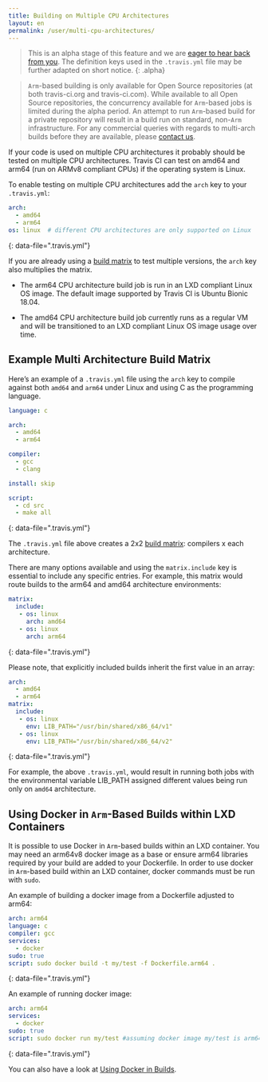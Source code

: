 ```yaml
---
title: Building on Multiple CPU Architectures
layout: en
permalink: /user/multi-cpu-architectures/
---
```


> This is an alpha stage of this feature and we are [eager to hear back from you](https://travis-ci.community/t/about-the-arm-cpu-architecture-category/5336). The definition keys used in the `.travis.yml` file may be further adapted on short notice.
{: .alpha}

> `Arm`-based building is only available for Open Source repositories (at both travis-ci.org and travis-ci.com). While available to all Open Source repositories, the concurrency available for `Arm`-based jobs is limited during the alpha period.
> An attempt to run `Arm`-based build for a private repository will result in a build run on standard, non-`Arm` infrastructure. For any commercial queries with regards to multi-arch builds before they are available, please [contact us](support@travis-ci.com).

If your code is used on multiple CPU architectures it probably should be tested on multiple CPU architectures. Travis CI can test on amd64 and arm64 (run on ARMv8 compliant CPUs) if the operating system is Linux.

To enable testing on multiple CPU architectures add the `arch` key to your `.travis.yml`:

```yaml
arch:
  - amd64
  - arm64
os: linux  # different CPU architectures are only supported on Linux
```
{: data-file=".travis.yml"}

If you are already using a [build matrix](/user/customizing-the-build/#build-matrix) to test multiple versions, the `arch` key also multiplies the matrix.

- The arm64 CPU architecture build job is run in an LXD compliant Linux OS image. The default image supported by Travis CI is Ubuntu Bionic 18.04.

- The amd64 CPU architecture build job currently runs as a regular VM and will be transitioned to an LXD compliant Linux OS image usage over time.

## Example Multi Architecture Build Matrix

Here’s an example of a `.travis.yml` file using the `arch` key to compile against both `amd64` and `arm64` under Linux and using C as the programming language.

```yaml
language: c

arch:
  - amd64
  - arm64

compiler:
  - gcc
  - clang

install: skip

script:
  - cd src
  - make all
```
{: data-file=".travis.yml"}

The `.travis.yml` file above creates a 2x2 [build matrix](/user/customizing-the-build/#build-matrix): compilers x each architecture.

There are many options available and using the `matrix.include` key is essential to include any specific entries. For example, this matrix would route builds to the arm64 and amd64 architecture environments:

```yaml
matrix:
  include:
   - os: linux
     arch: amd64
   - os: linux
     arch: arm64
```
{: data-file=".travis.yml"}

Please note, that explicitly included builds inherit the first value in an array:

```yaml
arch:
  - amd64
  - arm64
matrix:
  include:
   - os: linux
     env: LIB_PATH="/usr/bin/shared/x86_64/v1"
   - os: linux
     env: LIB_PATH="/usr/bin/shared/x86_64/v2"
```
{: data-file=".travis.yml"}

For example, the above `.travis.yml`, would result in running both jobs with the environmental variable LIB_PATH assigned different values being run only on `amd64` architecture.

## Using Docker in `Arm`-Based Builds within LXD Containers

It is possible to use Docker in `Arm`-based builds within an LXD container. You may need an arm64v8 docker image as a base or ensure arm64 libraries required by your build are added to your Dockerfile. In order to use docker in `Arm`-based build within an LXD container, docker commands must be run with `sudo`. 

An example of building a docker image from a Dockerfile adjusted to arm64:

```yaml
arch: arm64
language: c
compiler: gcc
services:
  - docker
sudo: true
script: sudo docker build -t my/test -f Dockerfile.arm64 . 
```
{: data-file=".travis.yml"}

An example of running docker image:

```yaml
arch: arm64
services:
  - docker
sudo: true
script: sudo docker run my/test #assuming docker image my/test is arm64v8 ready
```
{: data-file=".travis.yml"}

You can also have a look at [Using Docker in Builds](user/docker/).
